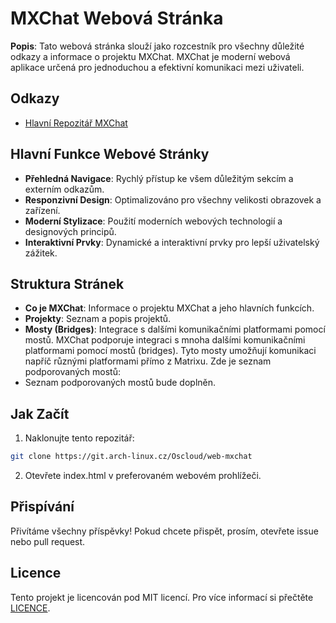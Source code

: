 # MXChat Webová Stránka

**Popis**:
Tato webová stránka slouží jako rozcestník pro všechny důležité odkazy a informace o projektu MXChat. MXChat je moderní webová aplikace určená pro jednoduchou a efektivní komunikaci mezi uživateli.

## Odkazy
- [Hlavní Repozitář MXChat](https://git.arch-linux.cz/Oscloud/mxchat)

## Hlavní Funkce Webové Stránky
- **Přehledná Navigace**: Rychlý přístup ke všem důležitým sekcím a externím odkazům.
- **Responzivní Design**: Optimalizováno pro všechny velikosti obrazovek a zařízení.
- **Moderní Stylizace**: Použití moderních webových technologií a designových principů.
- **Interaktivní Prvky**: Dynamické a interaktivní prvky pro lepší uživatelský zážitek.

## Struktura Stránek
- **Co je MXChat**: Informace o projektu MXChat a jeho hlavních funkcích.
- **Projekty**: Seznam a popis projektů.
- **Mosty (Bridges)**: Integrace s dalšími komunikačními platformami pomocí mostů. MXChat podporuje integraci s mnoha dalšími komunikačními platformami pomocí mostů (bridges). Tyto mosty umožňují komunikaci napříč různými platformami přímo z Matrixu. Zde je seznam podporovaných mostů:
 - Seznam podporovaných mostů bude doplněn.

## Jak Začít
1. Naklonujte tento repozitář:
 ```bash
 git clone https://git.arch-linux.cz/Oscloud/web-mxchat
 ```
  
2. Otevřete index.html v preferovaném webovém prohlížeči.


## Přispívání

Přivítáme všechny příspěvky! Pokud chcete přispět, prosím, otevřete issue nebo pull request.

## Licence

Tento projekt je licencován pod MIT licencí. Pro více informací si přečtěte [LICENCE](LICENCE).